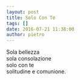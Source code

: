 ```yaml
---
layout: post
title: Solo Con Te
tags: []
date: 2016-07-21 11:38:00
author: pietro
---
```

Sola bellezza<br/>sola consolazione<br/>solo con te<br/>solitudine e comunione.
